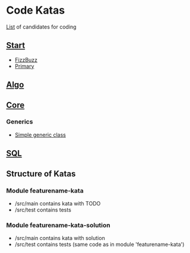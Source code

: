 Code Katas
==========
[List](candidates.md) of candidates for coding


## [Start](start)
* [FizzBuzz](start/first-katas/base-kata/src/main/java/learn/katas/start/FizzBuzz.java)
* [Primary](start/first-katas/base-kata/src/main/java/learn/katas/start/Primary.java)


## [Algo](algo)


## [Core](core)

### Generics
* [Simple generic class](core/corejava/generics-kata/src/main/java/learn/katas/corejava/generics/simple)


## [SQL](sql)


Structure of Katas
------------------

### Module featurename-kata
* /src/main contains kata with TODO
* /src/test contains tests


### Module featurename-kata-solution
* /src/main contains kata with solution
* /src/test contains tests (same code as in module 'featurename-kata')
